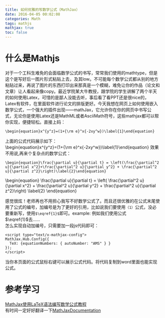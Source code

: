 ```yaml
---
title: 如何优雅的写数学公式（MathJax）
date: 2016-04-05 00:02:08
categories: Math
tags: mathjs
mathjax: true
toc: false
---
```

# 什么是Mathjs
对于一个工科生难免的会面临数学公式的书写，常常我们使用的mathtype，但是这个是写好后一图片形式粘贴上去，及其low。不可能每个数学公式都从别的地方粘贴过来，再说了图片的东西打印出来那真是一个模糊，难免让你的作品（论文和文章）让人看起来像copy。最近学院某大牛教授，跟学院的学生讲解了两个半天的如何使用Latex，可惜的是鄙人没能去听，事后看了看PPT还是很nice的，Latex有软件，在里面软件进行论文的排版更好。今天我想在网页上如何使用嵌入数学公式，一个强大的插件出现——mathJax，它允许你在你的网页中书写公式，无论你是使用Latex还是MathML或者AsciiMath符号，这些mathjax都可以帮你实现，便捷轻松。直接上码：  
```
\begin{equation}x^{y^z}=(1+{\rm e}^x{-2xy^w})\label{1}\end{equation}
```
上面的公式代码展示如下：  
\begin{equation}x^{y^z}=(1+{\rm e}^x{-2xy^w})\label{1}\end{equation}
效果不用说,再来个复杂点的数学公式：   
```
\begin{equation}\frac{\partial u}{\partial t} = \left(\frac{\partial^2 u}{\partial x^2}+\frac{\partial^2 u}{\partial y^2} + \frac{\partial^2 u}{\partial z^2}\right)\label{2}\end{equation}
```
\begin{equation} \frac{\partial u}{\partial t} =  \left( \frac{\partial^2 u}{\partial x^2} + \frac{\partial^2 u}{\partial y^2} + \frac{\partial^2 u}{\partial z^2}\right) \label{2} \end{equation}

感觉很炫！老师再也不用担心我写不好数学公式了。而且还很优雅的在公式末尾使用了公式的编号，加编号是为了更好的引用，比如说我们要使用`（1）`公式，没必要重新写，使用`$\eqref{1}$`即可。example: 例如我们使用公式$\eqref{1}$去……  
怎么实现自动加编号，只需要加一段js代码即可：  
```
<script type="text/x-mathjax-config">
MathJax.Hub.Config({
  TeX: {equationNumbers: { autoNumber: "AMS" } }
});
</script>
```
当你本页面的公式鼠标右键可以展示公式代码。将代码复制到word里面也能实现公式。

# 参考学习
[MathJax使用LaTeX语法编写数学公式教程](http://iori.sinaapp.com/17.html/comment-page-1?replytocom=2)  
有时间一定好好翻译一下[MathJaxDocumentation](http://www.onemathematicalcat.org/MathJaxDocumentation/TeXSyntax.htm)
